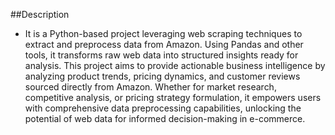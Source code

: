 ##Description
- It is a Python-based project leveraging web scraping techniques to extract and preprocess data from Amazon. Using Pandas and other tools, it transforms raw web data into structured insights ready for analysis. This project aims to provide actionable business intelligence by analyzing product trends, pricing dynamics, and customer reviews sourced directly from Amazon. Whether for market research, competitive analysis, or pricing strategy formulation, it empowers users with comprehensive data preprocessing capabilities, unlocking the potential of web data for informed decision-making in e-commerce.
